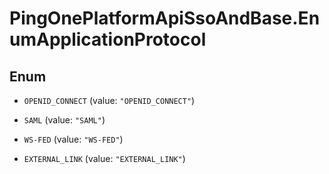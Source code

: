 # PingOnePlatformApiSsoAndBase.EnumApplicationProtocol

## Enum


* `OPENID_CONNECT` (value: `"OPENID_CONNECT"`)

* `SAML` (value: `"SAML"`)

* `WS-FED` (value: `"WS-FED"`)

* `EXTERNAL_LINK` (value: `"EXTERNAL_LINK"`)


